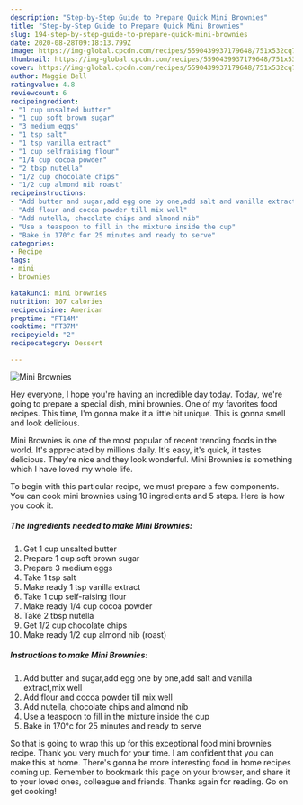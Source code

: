 ```yaml
---
description: "Step-by-Step Guide to Prepare Quick Mini Brownies"
title: "Step-by-Step Guide to Prepare Quick Mini Brownies"
slug: 194-step-by-step-guide-to-prepare-quick-mini-brownies
date: 2020-08-28T09:18:13.799Z
image: https://img-global.cpcdn.com/recipes/5590439937179648/751x532cq70/mini-brownies-recipe-main-photo.jpg
thumbnail: https://img-global.cpcdn.com/recipes/5590439937179648/751x532cq70/mini-brownies-recipe-main-photo.jpg
cover: https://img-global.cpcdn.com/recipes/5590439937179648/751x532cq70/mini-brownies-recipe-main-photo.jpg
author: Maggie Bell
ratingvalue: 4.8
reviewcount: 6
recipeingredient:
- "1 cup unsalted butter"
- "1 cup soft brown sugar"
- "3 medium eggs"
- "1 tsp salt"
- "1 tsp vanilla extract"
- "1 cup selfraising flour"
- "1/4 cup cocoa powder"
- "2 tbsp nutella"
- "1/2 cup chocolate chips"
- "1/2 cup almond nib roast"
recipeinstructions:
- "Add butter and sugar,add egg one by one,add salt and vanilla extract,mix well"
- "Add flour and cocoa powder till mix well"
- "Add nutella, chocolate chips and almond nib"
- "Use a teaspoon to fill in the mixture inside the cup"
- "Bake in 170°c for 25 minutes and ready to serve"
categories:
- Recipe
tags:
- mini
- brownies

katakunci: mini brownies 
nutrition: 107 calories
recipecuisine: American
preptime: "PT14M"
cooktime: "PT37M"
recipeyield: "2"
recipecategory: Dessert

---
```



![Mini Brownies](https://img-global.cpcdn.com/recipes/5590439937179648/751x532cq70/mini-brownies-recipe-main-photo.jpg)

Hey everyone, I hope you're having an incredible day today. Today, we're going to prepare a special dish, mini brownies. One of my favorites food recipes. This time, I'm gonna make it a little bit unique. This is gonna smell and look delicious.



Mini Brownies is one of the most popular of recent trending foods in the world. It's appreciated by millions daily. It's easy, it's quick, it tastes delicious. They're nice and they look wonderful. Mini Brownies is something which I have loved my whole life.


To begin with this particular recipe, we must prepare a few components. You can cook mini brownies using 10 ingredients and 5 steps. Here is how you cook it.

<!--inarticleads1-->

##### The ingredients needed to make Mini Brownies:

1. Get 1 cup unsalted butter
1. Prepare 1 cup soft brown sugar
1. Prepare 3 medium eggs
1. Take 1 tsp salt
1. Make ready 1 tsp vanilla extract
1. Take 1 cup self-raising flour
1. Make ready 1/4 cup cocoa powder
1. Take 2 tbsp nutella
1. Get 1/2 cup chocolate chips
1. Make ready 1/2 cup almond nib (roast)




<!--inarticleads2-->

##### Instructions to make Mini Brownies:

1. Add butter and sugar,add egg one by one,add salt and vanilla extract,mix well
1. Add flour and cocoa powder till mix well
1. Add nutella, chocolate chips and almond nib
1. Use a teaspoon to fill in the mixture inside the cup
1. Bake in 170°c for 25 minutes and ready to serve




So that is going to wrap this up for this exceptional food mini brownies recipe. Thank you very much for your time. I am confident that you can make this at home. There's gonna be more interesting food in home recipes coming up. Remember to bookmark this page on your browser, and share it to your loved ones, colleague and friends. Thanks again for reading. Go on get cooking!
